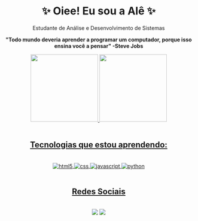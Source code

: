 <div align="center"> 
  <h1>✨ Oiee! Eu sou a Alê ✨</h1>
  <p>Estudante de Análise e Desenvolvimento de Sistemas</p>
  <p><strong>"Todo mundo deveria aprender a programar um computador, porque isso ensina você a pensar" -Steve Jobs</strong></p>
</div>  


<div align="center">
  <a href="https://github.com/ale00gs">
  <img height="180em" src="https://github-readme-stats.vercel.app/api?username=ale00gs&show_icons=true&theme=radical&include_all_commits=true&count_private=true"/>
  <img height="180em" src="https://github-readme-stats.vercel.app/api/top-langs/?username=ale00gs&layout=compact&langs_count=7&theme=radical"/>
</div><br>
  
<!-- ![ale00gs GitHub stats](https://github-readme-stats.vercel.app/api?username=ale00gs&show_icons=true&theme=radical) -->
 
<div align="center">  
  
## Tecnologias que estou aprendendo:
<div style="display: inline_block"><br>
<img align="center"  alt="html5" src="https://img.shields.io/badge/HTML5-E34F26?style=for-the-badge&logo=html5&logoColor=white" >

<img align="center"  alt="css" src="https://img.shields.io/badge/CSS-239120?&style=for-the-badge&logo=css3&logoColor=white" >

<img align="center"  alt="javascript" src="https://img.shields.io/badge/JavaScript-F7DF1E?style=for-the-badge&logo=javascript&logoColor=black" >

<img align="center"  alt="python" src="https://img.shields.io/badge/Python-3776AB?style=for-the-badge&logo=python&logoColor=white" >
</div><br>
</div>
  
<div align="center">
  
## Redes Sociais
<div style="display: inline_block"><br>  
  <a href="https://instagram.com/ale_gonss" target="_blank"><img src="https://img.shields.io/badge/-Instagram-%23E4405F?style=for-the-badge&logo=instagram&logoColor=white" target="_blank"></a>
  <a href="https://www.linkedin.com/in/alerrandra-gonsalves-sissa-2805a6238/" target="_blank"><img src="https://img.shields.io/badge/-LinkedIn-%230077B5?style=for-the-badge&logo=linkedin&logoColor=white" target="_blank"></a> 
</div><br> 
  
</div> 
